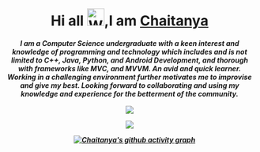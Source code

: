 
<h1 align="center">Hi all <img src="https://raw.githubusercontent.com/nixin72/nixin72/master/wave.gif" 
         alt="Waving hand animated gif"
         height="35"
         width="35" />,I am <a href="https://cs-cse.github.io/portfolio/">Chaitanya</a>
  </h1>
<h5 align="center">

I am a Computer Science undergraduate with a keen interest and knowledge of programming and technology which includes and is not limited to **C++**, **Java**, **Python**, and **Android Development**, and thorough with frameworks like **MVC**, and **MVVM**. An avid and quick learner. Working in a challenging environment further motivates me to improvise and give my best. Looking forward to collaborating and using my knowledge and experience for the betterment of the community.

 &nbsp;   &nbsp;   &nbsp;   &nbsp; 
  <img align="center" src="https://github-readme-stats.vercel.app/api/top-langs/?username=cs-cse&layout=compact&theme=nightowl" />
  &nbsp;   &nbsp;   &nbsp;   &nbsp; 


  <img align="center" src="https://github-readme-stats.vercel.app/api?username=cs-cse&show_icons=true&theme=nightowl" />


&nbsp;   &nbsp;   &nbsp; 
[![Chaitanya's github activity graph](https://activity-graph.herokuapp.com/graph?username=cs-cse&theme=react-dark)](https://github.com/cs-cse/github-readme-activity-graph)
  
<!-- <p align="left"> <img src="https://komarev.com/ghpvc/?username=cs-cse&label=Profile%20views&color=0e75b6&style=flat" alt="cs-cse" /> </p> -->
  

       
